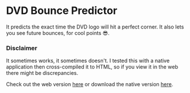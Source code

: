# DVD Bounce Predictor

It predicts the exact time the DVD logo will hit a perfect corner. It also lets you see future bounces, for cool points
😎.

### Disclaimer

It sometimes works, it sometimes doesn't. I tested this with a native application then cross-compiled it to HTML, so if you view it in the web there might be discrepancies.

Check out the web version [here](https://rbansal.dev/dvd-bounce-predictor) or download the native version [here](https://github.com/Rohan-Bansal/dvd-bounce-predictor/releases).
